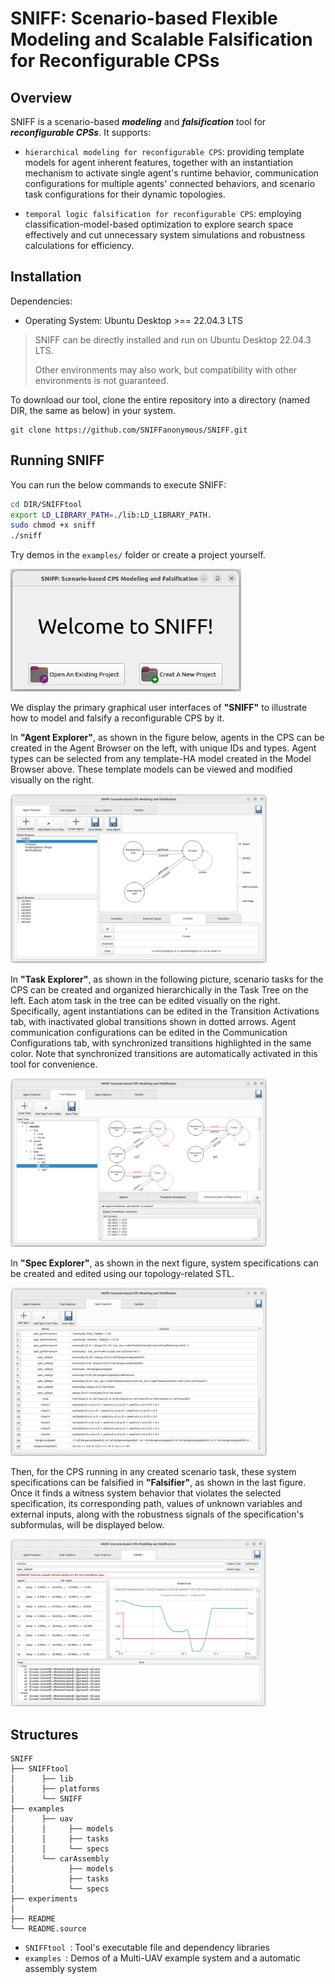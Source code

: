 # SNIFF: Scenario-based Flexible Modeling and Scalable Falsification for Reconfigurable CPSs
## Overview
SNIFF is a scenario-based ***modeling*** and ***falsification*** tool for ***reconfigurable CPSs***.
It supports:

- `hierarchical modeling for reconfigurable CPS`:
  providing template models for agent inherent features, together with an instantiation mechanism to activate single agent's runtime behavior, communication configurations for multiple agents' connected behaviors, and scenario task configurations for their dynamic topologies.

- `temporal logic falsification for reconfigurable CPS`:
  employing classification-model-based optimization to explore search space effectively and cut unnecessary system simulations and robustness calculations for efficiency.


## Installation
Dependencies:
- Operating System: Ubuntu Desktop >== 22.04.3 LTS

>SNIFF can be directly installed and run on Ubuntu Desktop 22.04.3 LTS.
>
>Other environments may also work, but compatibility with other environments is not guaranteed.

To download our tool, clone the entire repository into a directory (named DIR, the same as below) in your system.

    git clone https://github.com/SNIFFanonymous/SNIFF.git


## Running SNIFF
You can run the below commands to execute SNIFF:

```sh
cd DIR/SNIFFtool
export LD_LIBRARY_PATH=./lib:LD_LIBRARY_PATH.
sudo chmod +x sniff
./sniff
```

Try demos in the `examples/` folder or create a project yourself.

<img src="README.source/Welcome.png" alt="Welcome" style="zoom:66%;" />

We display the primary graphical user interfaces of **"SNIFF"** to illustrate how to model and falsify a reconfigurable CPS by it.

In **"Agent Explorer"**, as shown in the figure below, agents in the CPS can be created in the Agent Browser on the left, with unique IDs and types. Agent types can be selected from any template-HA model created in the Model Browser above. These template models can be viewed and modified visually on the right.

<img src="README.source/Agent Explore.png" alt="Agent Explore" style="zoom:40%;" />

In **"Task Explorer"**, as shown in the following picture, scenario tasks for the CPS can be created and organized hierarchically in the Task Tree on the left. Each atom task in the tree can be edited visually on the right. Specifically, agent instantiations can be edited in the Transition Activations tab, with inactivated global transitions shown in dotted arrows. Agent communication configurations can be edited in the Communication Configurations tab, with synchronized transitions highlighted in the same color. Note that synchronized transitions are automatically activated in this tool for convenience.

<img src="README.source/Task Explorer.png" alt="Task Explorer" style="zoom:40%;" />

In **"Spec Explorer"**, as shown in the next figure, system specifications can be created and edited using our topology-related STL. 

<img src="README.source/Spec Explorer.png" alt="Spec Explorer" style="zoom:40%;" />

Then, for the CPS running in any created scenario task, these system specifications can be falsified in **"Falsifier"**, as shown in the last figure. Once it finds a witness system behavior that violates the selected specification, its corresponding path, values of unknown variables and external inputs, along with the robustness signals of the specification's subformulas, will be displayed below.

<img src="README.source/Falsifier.png" alt="Falsifier" style="zoom:40%;" />


## Structures

```
SNIFF
├── SNIFFtool
│      ├── lib
│      ├── platforms
│      └── SNIFF
├── examples
│      ├── uav
│      │     ├── models
│      │     ├── tasks
│      │     └── specs
│      └── carAssembly
│            ├── models
│            ├── tasks
│            └── specs
├── experiments
│
├── README
└── README.source
```
- `SNIFFtool `: Tool's executable file and dependency libraries
- `examples `: Demos of a Multi-UAV example system and a automatic assembly system

